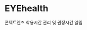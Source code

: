 # EYEhealth

<html>
<head>
	<title>EYEhealth</title>
</head>
<body>
	<p>콘텍트렌즈 착용시간 관리 및 권장시간 알림</p>
<boby>
<html>

